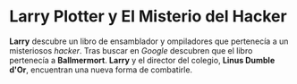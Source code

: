 # Larry Plotter y El Misterio del Hacker

**Larry** descubre un libro de ensamblador y ompiladores que pertenecía a un misteriosos *hacker*.
Tras buscar en *Google* descubren que el libro pertenecía a **Ballmermort**.
**Larry** y el director del colegio, **Linus Dumble d'Or**, encuentran una nueva forma de combatirle.
